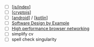 - [ ] [[js/index]]
- [ ] [[cryptojs]]
- [ ] [[android]] / [[kotlin]]
- [ ] [Software Design by Example](https://third-bit.com/sdxjs/)
- [ ] [High performance browser networking](https://hpbn.co) 
- [ ] simplify cv
- [ ] spell check singularity

[//begin]: # "Autogenerated link references for markdown compatibility"
[js/index]: dev/web/js/index "index"
[cryptojs]: dev/web3/cryptojs "cryptojs"
[android]: dev/mobile/android "the first line of code"
[kotlin]: dev/mobile/kotlin "kotlin"
[//end]: # "Autogenerated link references"
